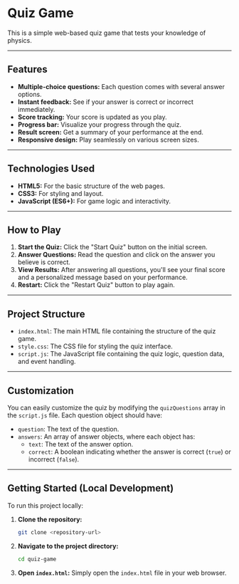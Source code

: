 # Quiz Game

This is a simple web-based quiz game that tests your knowledge of physics.

---

## Features

* **Multiple-choice questions:** Each question comes with several answer options.
* **Instant feedback:** See if your answer is correct or incorrect immediately.
* **Score tracking:** Your score is updated as you play.
* **Progress bar:** Visualize your progress through the quiz.
* **Result screen:** Get a summary of your performance at the end.
* **Responsive design:** Play seamlessly on various screen sizes.

---

## Technologies Used

* **HTML5:** For the basic structure of the web pages.
* **CSS3:** For styling and layout.
* **JavaScript (ES6+):** For game logic and interactivity.

---

## How to Play

1.  **Start the Quiz:** Click the "Start Quiz" button on the initial screen.
2.  **Answer Questions:** Read the question and click on the answer you believe is correct.
3.  **View Results:** After answering all questions, you'll see your final score and a personalized message based on your performance.
4.  **Restart:** Click the "Restart Quiz" button to play again.

---

## Project Structure

* `index.html`: The main HTML file containing the structure of the quiz game.
* `style.css`: The CSS file for styling the quiz interface.
* `script.js`: The JavaScript file containing the quiz logic, question data, and event handling.

---

## Customization

You can easily customize the quiz by modifying the `quizQuestions` array in the `script.js` file. Each question object should have:

* `question`: The text of the question.
* `answers`: An array of answer objects, where each object has:
    * `text`: The text of the answer option.
    * `correct`: A boolean indicating whether the answer is correct (`true`) or incorrect (`false`).

---

## Getting Started (Local Development)

To run this project locally:

1.  **Clone the repository:**
    ```bash
    git clone <repository-url> 
    ```
2.  **Navigate to the project directory:**
    ```bash
    cd quiz-game
    ```
3.  **Open `index.html`:** Simply open the `index.html` file in your web browser.
